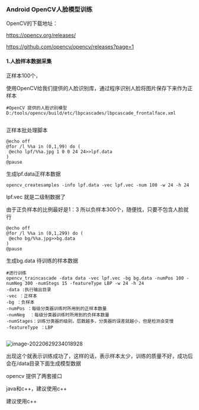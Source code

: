 ### Android OpenCV人脸模型训练

OpenCV的下载地址：

https://opencv.org/releases/

https://github.com/opencv/opencv/releases?page=1

#### 1.人脸样本数据采集

正样本100个，

使用OpenCV给我们提供的人脸识别库，通过程序识别人脸将图片保存下来作为正样本

```shell
#OpenCV 提供的人脸识别模型
D:/tools/opencv/build/etc/lbpcascades/lbpcascade_frontalface.xml


```

正样本批处理脚本

```shell
@echo off
@for /l %%a in (0,1,99) do (
 @echo lpf/%%a.jpg 1 0 0 24 24>>lpf.data
)
@pause
```

生成lpf.data正样本数据



```shell
opencv_createsamples -info lpf.data -vec lpf.vec -num 100 -w 24 -h 24
```

lpf.vec 就是二级制数据了



由于正负样本的比例最好是1：3 所以负样本300个，随便找，只要不包含人脸就行

```shell
@echo off
@for /l %%a in (0,1,299) do (
 @echo bg/%%a.jpg>>bg.data
)
@pause
```

生成bg.data 待训练的样本数据





```shell
#进行训练
opencv_traincascade -data data -vec lpf.vec -bg bg.data -numPos 100 -numNeg 300 -numStegs 15 -featureType LBP -w 24 -h 24
-data :执行输出目录
-vec ：正样本
-bg ：负样本
-numPos ：每级分类器训练时所用到的正样本数量
-numNeg  ：每级分类器训练时所用到的负样本数量
-numStages：训练分类器的级别，层数越多，分类器的误差就越小，但是检测会变慢
-featureType ：LBP


```



![image-20220629234018928](https://gitee.com/weifeng_xixi/images/raw/master/img/image-20220629234018928.png)

出现这个就表示训练成功了，这样的话，表示样本太少，训练的质量不好，成功后会在/data目录下面生成模型数据



opencv 提供了两套接口

java和c++，建议使用c++



建议使用c++

